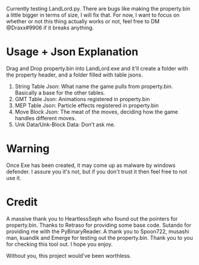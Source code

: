 Currently testing LandLord.py. There are bugs like making the property.bin a little bigger in terms of size, I will fix that.
For now, I want to focus on whether or not this thing actually works or not, feel free to DM @Draxx#9906 if it breaks anything.

# Usage + Json Explanation
Drag and Drop property.bin into LandLord.exe and it'll create a folder with the property header, and a folder filled with table jsons.
1. String Table Json: What name the game pulls from property.bin. Basically a base for the other tables.
2. GMT Table Json: Animations registered in property.bin
3. MEP Table Json: Particle effects registered in property.bin
4. Move Block Json: The meat of the moves, deciding how the game handles different moves.
5. Unk Data/Unk-Block Data: Don't ask me.

# Warning
Once Exe has been created, it may come up as malware by windows defender. I assure you it's not, but if you don't trust it then feel free to not use it.

# Credit
A massive thank you to HeartlessSeph who found out the pointers for property.bin. Thanks to Retraso for providing some base code. Sutando for providing me with the PyBinaryReader.
A thank you to Spoon722, musashi man, kuandik and Emerge for testing out the property.bin.
Thank you to you for checking this tool out. I hope you enjoy.

Without you, this project would've been worthless.
